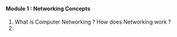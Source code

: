 #### Module 1 : Networking Concepts
1. What is Computer Networking ? How does Networking work ?
2. 

